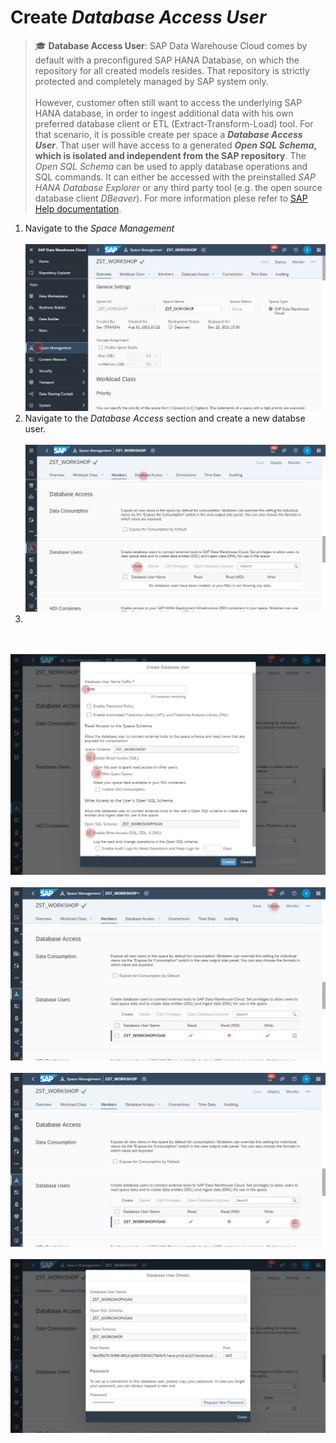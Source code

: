 # Create _Database Access User_ 

>:mortar_board: **Database Access User**:
> SAP Data Warehouse Cloud comes by default with a preconfigured SAP HANA Database, on which the repository for all created models resides.
That repository is strictly protected and completely managed by SAP system only. <br><br>
> However, customer often still want to access the underlying SAP HANA database, in order to ingest additional data with his own preferred database client or ETL (Extract-Transform-Load) tool. For that scenario, it is possible create per space a **_Database Access User_**. That user will have access to a generated **_Open SQL Schema_, which is isolated and independent from the SAP repository**. The _Open SQL Schema_ can be used to apply database operations and SQL commands. It can either be accessed with the preinstalled _SAP HANA Database Explorer_ or any third party tool (e.g. the open source database client _DBeaver_).
> For more information plese refer to [SAP Help documentation](https://help.sap.com/viewer/9f804b8efa8043539289f42f372c4862/cloud/en-US/9ad0ddae9d8248ebb070b1dedd38eba6.html).

1. Navigate to the _Space Management_ 
  <br><br>![](../images/open_sql_00.png)
2. Navigate to the _Database Access_ section and create a new databse user.
  <br><br>![](../images/open_sql_01.png)
3. 
<br><br>![](../images/open_sql_02.png)
<br><br>![](../images/open_sql_03.png)
<br><br>![](../images/open_sql_04.png)
<br><br>![](../images/open_sql_05.png)
